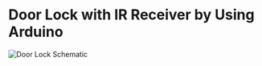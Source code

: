 # Door Lock with IR Receiver by Using Arduino

![Door Lock Schematic](https://user-images.githubusercontent.com/47865653/112166142-6d812180-8c00-11eb-8b62-15a8254403d9.jpg)

